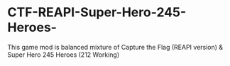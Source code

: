 # CTF-REAPI-Super-Hero-245-Heroes-
This game mod is balanced mixture of Capture the Flag (REAPI version) &amp; Super Hero 245 Heroes (212 Working)
